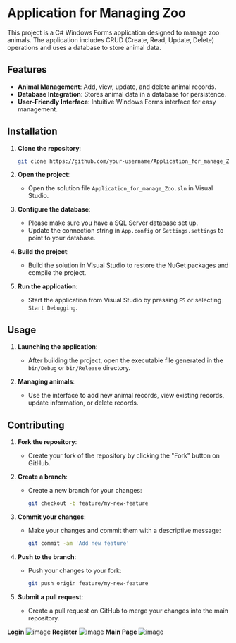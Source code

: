 # Application for Managing Zoo

This project is a C# Windows Forms application designed to manage zoo animals. The application includes CRUD (Create, Read, Update, Delete) operations and uses a database to store animal data.

## Features

- **Animal Management**: Add, view, update, and delete animal records.
- **Database Integration**: Stores animal data in a database for persistence.
- **User-Friendly Interface**: Intuitive Windows Forms interface for easy management.

## Installation

1. **Clone the repository**:
   ```bash
   git clone https://github.com/your-username/Application_for_manage_Zoo.git
   ```

2. **Open the project**:
   - Open the solution file `Application_for_manage_Zoo.sln` in Visual Studio.

3. **Configure the database**:
   - Please make sure you have a SQL Server database set up.
   - Update the connection string in `App.config` or `Settings.settings` to point to your database.

4. **Build the project**:
   - Build the solution in Visual Studio to restore the NuGet packages and compile the project.

5. **Run the application**:
   - Start the application from Visual Studio by pressing `F5` or selecting `Start Debugging`.

## Usage

1. **Launching the application**:
   - After building the project, open the executable file generated in the `bin/Debug` or `bin/Release` directory.

2. **Managing animals**:
   - Use the interface to add new animal records, view existing records, update information, or delete records.

## Contributing

1. **Fork the repository**:
   - Create your fork of the repository by clicking the "Fork" button on GitHub.

2. **Create a branch**:
   - Create a new branch for your changes:
     ```bash
     git checkout -b feature/my-new-feature
     ```

3. **Commit your changes**:
   - Make your changes and commit them with a descriptive message:
     ```bash
     git commit -am 'Add new feature'
     ```

4. **Push to the branch**:
   - Push your changes to your fork:
     ```bash
     git push origin feature/my-new-feature
     ```

5. **Submit a pull request**:
   - Create a pull request on GitHub to merge your changes into the main repository.

**Login**
![image](https://github.com/b4khytu1y/Application_for_manage_Zoo/assets/96124329/17238ef8-be25-4744-8783-e7aae96a5009)
**Register**
![image](https://github.com/b4khytu1y/Application_for_manage_Zoo/assets/96124329/c21d57e3-025a-4d0e-88fd-d47414e1a6f5)
**Main Page**
![image](https://github.com/b4khytu1y/Application_for_manage_Zoo/assets/96124329/9c7cca69-af40-4c3a-b067-708b4d7c4dd3)
